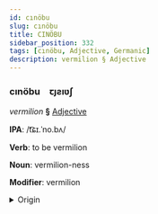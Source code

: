 ```yaml
---
id: cınöbu
slug: cınöbu
title: CINÖBU
sidebar_position: 332
tags: [cınöbu, Adjective, Germanic]
description: vermilion § Adjective
---
```


### cınöbu&emsp;<span kind="abugida">ꞇȷƨıʋʃ</span>

*vermilion* **§** [Adjective](../../tags/Adjective)

**IPA**: /t͡ɕɪ.ˈno.bʌ/

**Verb**: to be vermilion

**Noun**: vermilion-ness

**Modifier**: vermilion

<details>
    <summary>Origin</summary>
    German Zinnober /tsɪˈnoːbɐ/<br/>
    <em>Germanic Language Family</em>
</details>